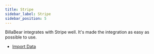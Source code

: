 ```yaml
---
title: Stripe
sidebar_label: Stripe
sidebar_position: 5
---
```

BillaBear integrates with Stripe well. It's made the integration as easy as possible to use.

* [Import Data](./import)